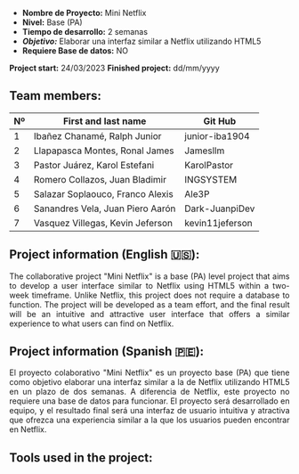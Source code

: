 * **Nombre de Proyecto:** Mini Netflix
* **Nivel:** Base (PA)
* **Tiempo de desarrollo:** 2 semanas
* ***Objetivo:*** Elaborar una interfaz similar a Netflix utilizando HTML5
* **Requiere Base de datos:** NO

**Project start:** 24/03/2023
**Finished project:** dd/mm/yyyy

## Team members:

|Nº| First and last name| Git Hub |
| --- | --- | --- |
|1|Ibañez Chanamé, Ralph Junior|junior-iba1904|
|2|Llapapasca Montes, Ronal James|Jamesllm|
|3|Pastor Juárez, Karol Estefani|KarolPastor|
|4|Romero Collazos, Juan Bladimir|INGSYSTEM|
|5|Salazar Soplaouco, Franco Alexis|Ale3P|
|6|Sanandres Vela, Juan Piero Aarón|Dark-JuanpiDev|
|7|Vasquez Villegas, Kevin Jeferson|kevin11jeferson|

## Project information (English :us:):

<p style="text-align: justify;">
The collaborative project "Mini Netflix" is a base (PA) level project that aims to develop a user interface similar to Netflix using HTML5 within a two-week timeframe. Unlike Netflix, this project does not require a database to function. The project will be developed as a team effort, and the final result will be an intuitive and attractive user interface that offers a similar experience to what users can find on Netflix.
</p>

## Project information (Spanish 🇵🇪):

<p style="text-align: justify;">
El proyecto colaborativo "Mini Netflix" es un proyecto base (PA) que tiene como objetivo elaborar una interfaz similar a la de Netflix utilizando HTML5 en un plazo de dos semanas. A diferencia de Netflix, este proyecto no requiere una base de datos para funcionar. El proyecto será desarrollado en equipo, y el resultado final será una interfaz de usuario intuitiva y atractiva que ofrezca una experiencia similar a la que los usuarios pueden encontrar en Netflix.
</p>

## Tools used in the project: